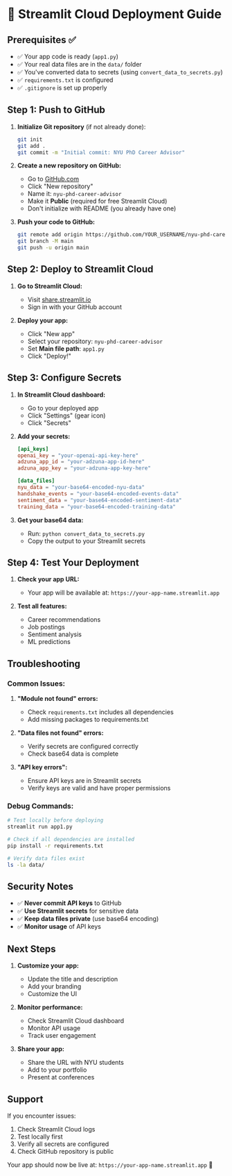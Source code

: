 # 🚀 Streamlit Cloud Deployment Guide

## Prerequisites ✅
- ✅ Your app code is ready (`app1.py`)
- ✅ Your real data files are in the `data/` folder
- ✅ You've converted data to secrets (using `convert_data_to_secrets.py`)
- ✅ `requirements.txt` is configured
- ✅ `.gitignore` is set up properly

## Step 1: Push to GitHub

1. **Initialize Git repository** (if not already done):
   ```bash
   git init
   git add .
   git commit -m "Initial commit: NYU PhD Career Advisor"
   ```

2. **Create a new repository on GitHub:**
   - Go to [GitHub.com](https://github.com)
   - Click "New repository"
   - Name it: `nyu-phd-career-advisor`
   - Make it **Public** (required for free Streamlit Cloud)
   - Don't initialize with README (you already have one)

3. **Push your code to GitHub:**
   ```bash
   git remote add origin https://github.com/YOUR_USERNAME/nyu-phd-career-advisor.git
   git branch -M main
   git push -u origin main
   ```

## Step 2: Deploy to Streamlit Cloud

1. **Go to Streamlit Cloud:**
   - Visit [share.streamlit.io](https://share.streamlit.io)
   - Sign in with your GitHub account

2. **Deploy your app:**
   - Click "New app"
   - Select your repository: `nyu-phd-career-advisor`
   - Set **Main file path**: `app1.py`
   - Click "Deploy!"

## Step 3: Configure Secrets

1. **In Streamlit Cloud dashboard:**
   - Go to your deployed app
   - Click "Settings" (gear icon)
   - Click "Secrets"

2. **Add your secrets:**
   ```toml
   [api_keys]
   openai_key = "your-openai-api-key-here"
   adzuna_app_id = "your-adzuna-app-id-here"
   adzuna_app_key = "your-adzuna-app-key-here"

   [data_files]
   nyu_data = "your-base64-encoded-nyu-data"
   handshake_events = "your-base64-encoded-events-data"
   sentiment_data = "your-base64-encoded-sentiment-data"
   training_data = "your-base64-encoded-training-data"
   ```

3. **Get your base64 data:**
   - Run: `python convert_data_to_secrets.py`
   - Copy the output to your Streamlit secrets

## Step 4: Test Your Deployment

1. **Check your app URL:**
   - Your app will be available at: `https://your-app-name.streamlit.app`

2. **Test all features:**
   - Career recommendations
   - Job postings
   - Sentiment analysis
   - ML predictions

## Troubleshooting

### Common Issues:

1. **"Module not found" errors:**
   - Check `requirements.txt` includes all dependencies
   - Add missing packages to requirements.txt

2. **"Data files not found" errors:**
   - Verify secrets are configured correctly
   - Check base64 data is complete

3. **"API key errors":**
   - Ensure API keys are in Streamlit secrets
   - Verify keys are valid and have proper permissions

### Debug Commands:

```bash
# Test locally before deploying
streamlit run app1.py

# Check if all dependencies are installed
pip install -r requirements.txt

# Verify data files exist
ls -la data/
```

## Security Notes

- ✅ **Never commit API keys** to GitHub
- ✅ **Use Streamlit secrets** for sensitive data
- ✅ **Keep data files private** (use base64 encoding)
- ✅ **Monitor usage** of API keys

## Next Steps

1. **Customize your app:**
   - Update the title and description
   - Add your branding
   - Customize the UI

2. **Monitor performance:**
   - Check Streamlit Cloud dashboard
   - Monitor API usage
   - Track user engagement

3. **Share your app:**
   - Share the URL with NYU students
   - Add to your portfolio
   - Present at conferences

## Support

If you encounter issues:
1. Check Streamlit Cloud logs
2. Test locally first
3. Verify all secrets are configured
4. Check GitHub repository is public

Your app should now be live at: `https://your-app-name.streamlit.app` 🎉 